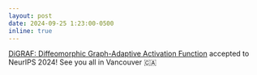 ```yaml
---
layout: post
date: 2024-09-25 1:23:00-0500
inline: true
---
```


[DiGRAF: Diffeomorphic Graph-Adaptive Activation Function](https://arxiv.org/abs/2407.02013#) accepted to NeurIPS 2024! See you all in Vancouver 🇨🇦